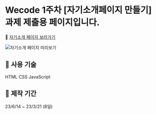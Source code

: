 # Wecode 1주차 **[자기소개페이지 만들기] 과제 제출용 페이지**입니다.

🔗 [자기소개 페이지 보러가기](http://)

![자기소개 페이지 미리보기](https://user-images.githubusercontent.com/72453080/190895975-1dca0639-99fb-4c80-a2f3-372fbfcb5e97.gif)


## 📌 사용 기술
HTML CSS JavaScript

## 📌 제작 기간
23/6/14 ~ 23/3/21 (8일)
